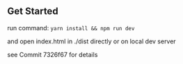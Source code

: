 ## Get Started
run command:
    ```yarn install && npm run dev```

and open index.html in ./dist directly or on local dev server

see Commit 7326f67 for details
